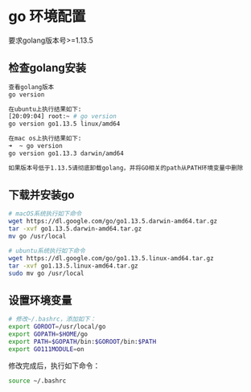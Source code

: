 # go 环境配置
要求golang版本号>=1.13.5

## 检查golang安装
```bash
查看golang版本
go version

在ubuntu上执行结果如下:
[20:09:04] root:~ # go version
go version go1.13.5 linux/amd64

在mac os上执行结果如下:
➜  ~ go version
go version go1.13.3 darwin/amd64

如果版本号低于1.13.5请彻底卸载golang，并将GO相关的path从PATH环境变量中删除
```

## 下载并安装go

```bash
# macOS系统执行如下命令
wget https://dl.google.com/go/go1.13.5.darwin-amd64.tar.gz
tar -xvf go1.13.5.darwin-amd64.tar.gz
mv go /usr/local

# ubuntu系统执行如下命令
wget https://dl.google.com/go/go1.13.5.linux-amd64.tar.gz
tar -xvf go1.13.5.linux-amd64.tar.gz
sudo mv go /usr/local
```

## 设置环境变量

```bash
# 修改~/.bashrc，添加如下：
export GOROOT=/usr/local/go
export GOPATH=$HOME/go
export PATH=$GOPATH/bin:$GOROOT/bin:$PATH
export GO111MODULE=on
```

修改完成后，执行如下命令：

```bash
source ~/.bashrc
```
